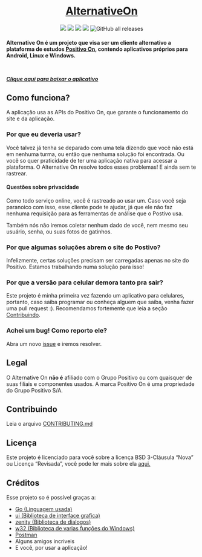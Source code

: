<h1 align="center">
<a href="https://github.com/alternativeon/alternativeon/releases/latest">AlternativeOn</a>
</h1>

<p align="center">
<img src="https://img.shields.io/badge/desenvolvimento-ativo-success?style=for-the-badge&logo=github">
<img src="https://img.shields.io/badge/versão-windows-success?style=for-the-badge&logo=windows">
<img src="https://img.shields.io/badge/versão-linux-critical?style=for-the-badge&logo=linux">
<img src="https://img.shields.io/badge/versão-android-critical?style=for-the-badge&logo=android">
<img alt="GitHub all releases" src="https://img.shields.io/github/downloads/alternativeon/alternativeon/total?style=for-the-badge">
</p>

<h4 align="left"> 
Alternative On é um projeto que visa ser um cliente alternativo a plataforma de estudos <a href="https://positivoon.com.br" target="_blank"> Positivo On</a>, contendo aplicativos próprios para Android, Linux e Windows.

<br> <i> </i> <!-- eu adoro html e markdown -->
<!-- <h3> <b> ATENÇÃO: O desenvolvimento foi temporariamente pausado para que a biblioteca que comunica com a API do Positivo seja desenvolvida </b> </h3> -->
<i> <a href="https://github.com/alternativeon/alternativeon/releases/latest">Clique aqui para baixar o aplicativo</a> </i>
</h4>

## Como funciona?

A aplicação usa as APIs do Positivo On, que garante o funcionamento do site e da aplicação.

### Por que eu deveria usar?

Você talvez já tenha se deparado com uma tela dizendo que você não está em nenhuma turma, ou então que nenhuma solução foi encontrada. Ou você so quer praticidade de ter uma aplicação nativa para acessar a plataforma. O Alternative On resolve todos esses problemas! E ainda sem te rastrear.
#### Questões sobre privacidade
Como todo serviço online, você é rastreado ao usar um. Caso você seja paranoico com isso, esse cliente pode te ajudar, já que ele não faz nenhuma requisição para as ferramentas de análise que o Postivo usa.

Também nós não iremos coletar nenhum dado de você, nem mesmo seu usuário, senha, ou suas fotos de gatinhos.

### Por que algumas soluções abrem o site do Postivo?

Infelizmente, certas soluções precisam ser carregadas apenas no site do Positivo. Estamos trabalhando numa solução para isso!

### Por que a versão para celular demora tanto pra sair?

Este projeto é minha primeira vez fazendo um aplicativo para celulares, portanto, caso saiba programar ou conheça alguem que saiba, venha fazer uma pull request :). Recomendamos fortemente que leia a seção [Contribuindo](#Contribuindo).

### Achei um bug! Como reporto ele?

Abra um novo [issue](https://github.com/alternativeon/alternativeon/issues/new) e iremos resolver.

## Legal

O Alternative On **não é** afiliado com o Grupo Positivo ou com quaisquer de suas filiais e componentes usados. A marca Positivo On é uma propriedade do Grupo Positivo S/A.

## Contribuindo

Leia o arquivo [CONTRIBUTING.md](./CONTRIBUTING.md)

## Licença

Este projeto é licenciado para você sobre a licença BSD 3-Cláusula “Nova” ou Licença “Revisada”, você pode ler mais sobre ela [aqui.](https://choosealicense.com/licenses/bsd-3-clause/)

## Créditos

Esse projeto so é possível graças a:
- [Go (Linguagem usada)](https://go.dev)
- [ui (Biblioteca de interface grafica)](https://github.com/andlabs/ui)
- [zenity (Biblioteca de dialogos)](https://github.com/ncruces/zenity)
- [w32 (Biblioteca de varias funções do Windows)](https://github.com/gonutz/w32/v2)
- [Postman](https://postman.com)
- Alguns amigos incriveis
- E você, por usar a aplicação! 
